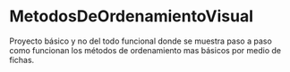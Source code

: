 # MetodosDeOrdenamientoVisual
Proyecto básico y no del todo funcional donde se muestra paso a paso como funcionan los métodos de ordenamiento mas básicos por medio de fichas.
